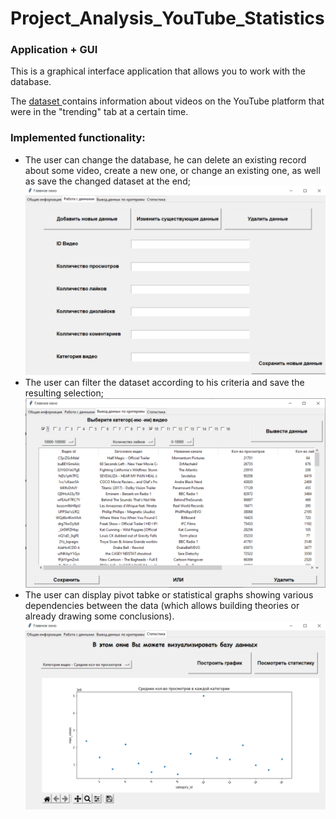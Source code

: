 # Project_Analysis_YouTube_Statistics

### Application + GUI
This is a graphical interface application that allows you to work with the database.
 
The [dataset ](https://www.kaggle.com/datasnaek/youtube-new?select=RUvideos.csv) contains information about videos on the YouTube platform 
that were in the "trending" tab at a certain time.

### Implemented functionality:

- The user can change the database, he can delete an existing record about some video, create a new one, or change an existing one, as well as save the changed dataset at the end;
![image](https://github.com/wLeem/Project_Analysis_YouTube_Statistics/blob/master/img/img2.png)
- The user can filter the dataset according to his criteria and save the resulting selection;
![image](https://github.com/wLeem/Project_Analysis_YouTube_Statistics/blob/master/img/img3.png)
- The user can display pivot tabke or statistical graphs showing various dependencies between the data (which allows building theories or already drawing some conclusions).
![image](https://github.com/wLeem/Project_Analysis_YouTube_Statistics/blob/master/img/img4.png)